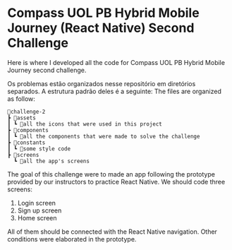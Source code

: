 # **Compass UOL PB Hybrid Mobile Journey (React Native) Second Challenge**

Here is where I developed all the code for Compass UOL PB Hybrid Mobile Journey second challenge.

Os problemas estão organizados nesse repositório em diretórios separados. A estrutura padrão deles é a seguinte:
The files are organized as follow:

```
📂challenge-2
┣ 📂assets
┃ ┗ 📜all the icons that were used in this project
┣ 📂components
┃ ┗ 📜all the components that were made to solve the challenge
┣ 📂constants
┃ ┗ 📜some style code
┣ 📂screens
  ┗ 📜all the app's screens
```

The goal of this challenge were to made an app following the prototype provided by our instructors to practice React Native. We should code three screens: 

<ol>
  <li>Login screen</li>
  <li>Sign up screen</li>
  <li>Home screen</li>
</ol>

All of them should be connected with the React Native navigation. Other conditions were elaborated in the prototype.